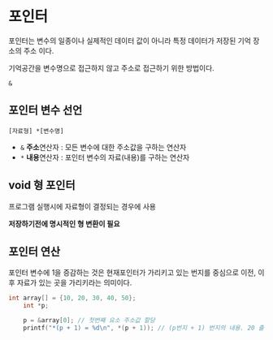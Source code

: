 # 포인터

포인터는 변수의 일종이나 실제적인 데이터 값이 아니라 특정 데이터가 저장된 기억 장소의 주소 이다.

기억공간을 변수명으로 접근하지 않고 주소로 접근하기 위한 방법이다. 

`&`

## 포인터 변수 선언

`[자료형] *[변수명]`

* `&` **주소**연산자 : 모든 변수에 대한 주소값을 구하는 연산자
* `*` **내용**연산자 : 포인터 변수의 자료(내용)를 구하는 연산자

## void 형 포인터

프로그램 실행시에 자료형이 결정되는 경우에 사용

**저장하기전에 명시적인 형 변환이 필요**

## 포인터 연산

포인터 변수에 1을 증감하는 것은 현재포인터가 가리키고 있는 번지를 중심으로 이전, 이후 자료가 있는 곳을 가리키라는 의미이다.

```c
int array[] = {10, 20, 30, 40, 50};
    int *p;

    p = &array[0]; // 첫번째 요소 주소값 할당
    printf("*(p + 1) = %d\n", *(p + 1)); // (p번지 + 1) 번지의 내용. 20 출력
```


